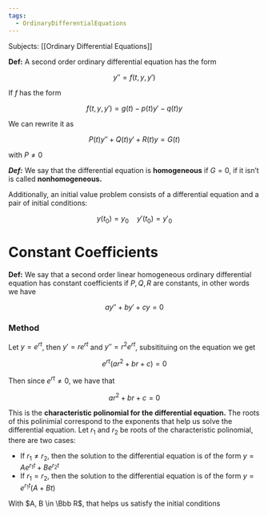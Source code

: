 ```yaml
---
tags:
  - OrdinaryDifferentialEquations
---
```

Subjects: [[Ordinary Differential Equations]]

**Def:** A second order ordinary differential equation has the form

$$ y'' = f(t, y, y') $$

If $f$ has the form

$$ f(t,y, y') = g(t)-p(t)y'-q(t)y $$

We can rewrite it as

$$ P(t)y'' +Q(t)y'+R(t) y= G(t) $$

with $P \ne 0$

*********Def:********* We say that the differential equation is **homogeneous** if $G = 0$, if it isn’t is called ********nonhomogeneous.********

Additionally, an initial value problem consists of a differential equation and a pair of initial conditions:

$$ y(t_0) = y_0 \quad y'(t_0) = y'_0 $$
# Constant Coefficients

********Def:******** We say that a second order linear homogeneous ordinary differential equation has constant coefficients if $P, Q, R$ are constants, in other words we have

$$ ay'' +by'+cy = 0 $$

### Method

Let $y = e^{rt}$, then $y' = re^{rt}$ and $y'' = r^2 e^{rt}$, subsitituing on the equation we get

$$ e^{rt}(ar^2+br+c)= 0 $$

Then since $e^{rt} \ne 0$, we have that

$$ ar^2+br+c=0 $$

This is the ************characteristic polinomial for the differential equation.************ The roots of this polinimial correspond to the exponents that help us solve the differential equation. Let $r_1$ and $r_2$ be roots of the characteristic polinomial, there are two cases:

- If $r_1 \ne r_2$, then the solution to the differential equation is of the form $y = Ae^{r_1t}+ Be^{r_2 t}$
- If $r_1 = r_2$, then the solution to the differential equation is of the form $y = e^{r_1t}(A+Bt)$

With $A, B \in \Bbb R$, that helps us satisfy the initial conditions